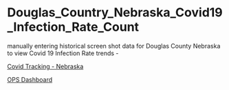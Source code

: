# Douglas_Country_Nebraska_Covid19_Infection_Rate_Count
manually entering historical screen shot data for Douglas County Nebraska to view Covid 19 Infection Rate trends - 

<a href="https://covidtracking.com/data/state/nebraska" target="_blank">Covid Tracking - Nebraska</a>

<a href="ttps://www.arcgis.com/apps/opsdashboard/index.html#/21bec056a9a6449abcca89a329868fd6" target="_blank">OPS Dashboard</a>




